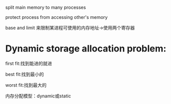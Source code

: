 split main memory to many processes

protect process from accessing other's memory

base and limit 来限制某进程可使用的内存地址->使用两个寄存器

# Dynamic storage allocation problem:

first fit:找到能进的就进

best fit:找到最小的

worst fit:找到最大的

内存分配模型：dynamic或static

